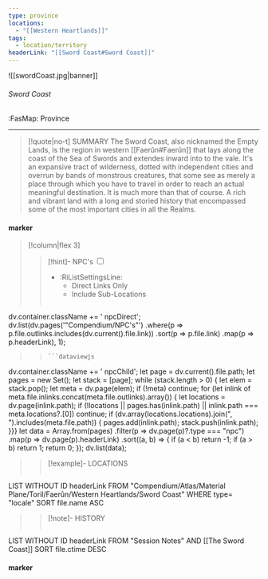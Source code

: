 ```yaml
---
type: province
locations:
  - "[[Western Heartlands]]"
tags:
  - location/territory
headerLink: "[[Sword Coast#Sword Coast]]"
---
```


![[swordCoast.jpg|banner]]
###### Sword Coast
<span class="sub2">:FasMap: Province</span>
___

> [!quote|no-t] SUMMARY
>The Sword Coast, also nicknamed the Empty Lands, is the region in western [[Faerûn#Faerûn]] that lays along the coast of the Sea of Swords and extendes inward into to the vale. It's an expansive tract of wilderness, dotted with independent cities and overrun by bands of monstrous creatures, that some see as merely a place through which you have to travel in order to reach an actual meaningful destination. It is much more than that of course. A rich and vibrant land with a long and storied history that encompassed some of the most important cities in all the Realms.

#### marker
> [!column|flex 3]
> > [!hint]-  NPC's
> > <input type="checkbox" id="npc"/><ul class="sortMenu"><li class="sortIcon">:RiListSettingsLine:<ul class="dropdown npcedit"><li><label for="npc" class="directLabel active">Direct Links Only</label></li><li><label for="npc" class="childLabel">Include Sub-Locations</label></li></ul></li></ul>
> >```dataviewjs
dv.container.className += ' npcDirect';
dv.list(dv.pages('"Compendium/NPC\'s"')
 .where(p => p.file.outlinks.includes(dv.current().file.link))
.sort(p => p.file.link)
.map(p => p.headerLink), 1);
>>```
>>```dataviewjs
dv.container.className += ' npcChild';
let page = dv.current().file.path;
let pages = new Set();
let stack = [page];
while (stack.length > 0) {
let elem = stack.pop();
let meta = dv.page(elem);
if (!meta) continue;
for (let inlink of meta.file.inlinks.concat(meta.file.outlinks).array()) {
let locations = dv.page(inlink.path);
if (!locations || pages.has(inlink.path) || inlink.path === meta.locations?.[0]) continue;
 if (dv.array(locations.locations).join(", ").includes(meta.file.path)) {
 pages.add(inlink.path);
 stack.push(inlink.path);
}}}
let data = Array.from(pages)
.filter(p => dv.page(p)?.type === "npc")
.map(p => dv.page(p).headerLink)
.sort((a, b) => {
if (a < b) return -1;
if (a > b) return 1;
return 0;
});
dv.list(data);
> 
>> [!example]- LOCATIONS
>>```dataview
LIST WITHOUT ID headerLink
FROM "Compendium/Atlas/Material Plane/Toril/Faerûn/Western Heartlands/Sword Coast"
WHERE type= "locale"
SORT file.name ASC
>
>> [!note]- HISTORY
>>```dataview
LIST WITHOUT ID headerLink
FROM "Session Notes" AND [[The Sword Coast]]
SORT file.ctime DESC
#### marker